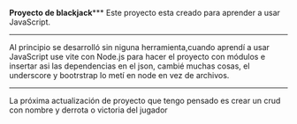 ****************Proyecto de blackjack*******************
Este proyecto esta creado para aprender a usar JavaScript.

*********************************************************

Al principio se desarrolló sin niguna herramienta,cuando
aprendí a usar JavaScript use vite con Node.js para hacer 
el proyecto con módulos e insertar asi las dependencias en 
el json, cambié muchas cosas, el underscore y bootrstrap lo 
metí en node en vez de archivos.

**********************************************************
La próxima actualización de proyecto que tengo pensado
es crear un crud con nombre y derrota o victoria del jugador


